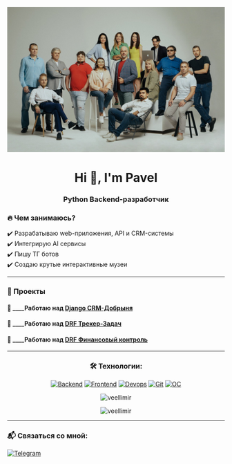 [![Header](https://github.com/veellimir/veellimir/blob/main/assets/photo_2023-09-05_18-26-56.jpg)]()
<h1 align="center">Hi 👋, I'm Pavel</h1>
<h3 align="center">Python Backend-разработчик</h3>

<h3>🔥 Чем занимаюсь? </h3>
✔️ Разрабатываю web-приложения, API и CRM-системы<br>
✔️ Интегрирую AI сервисы<br>
✔️ Пишу ТГ ботов<br>
✔️ Создаю крутые интерактивные музеи<br>

---

### 🚀 Проекты
#### 🔭 ____Работаю над [Django CRM-Добрыня](https://github.com/veellimir/Django_Journal_Dobrynya)
#### 🔭 ____Работаю над [DRF Трекер-Задач](https://github.com/veellimir/Djangorest-Mobile_Backend)
#### 🔭 ____Работаю над [DRF Финансовый контроль](https://github.com/veellimir/My_money_smart)

---

<div align="center">

### 🛠 Технологии:

[![Backend](https://skillicons.dev/icons?i=python,django,fastapi,flask,selenium,postgresql,mysql,sqlite)](https://skillicons.dev)
[![Frontend](https://skillicons.dev/icons?i=js,html,css,bootstrap,vuetify,vue,react)](https://skillicons.dev)
[![Devops](https://skillicons.dev/icons?i=docker,redis)](https://skillicons.dev)
[![Git](https://skillicons.dev/icons?i=github,gitlab)](https://skillicons.dev)
[![OС](https://skillicons.dev/icons?i=linux,windows)](https://skillicons.dev)

</div>

<div align="center">
<p>
  <img src="https://github-readme-stats.vercel.app/api/top-langs?username=veellimir&show_icons=true&locale=en&layout=compact" alt="veellimir" />
</p>
</div>

<div align="center">
  <p>
    <img src="https://github-readme-stats.vercel.app/api?username=veellimir&show_icons=true&count_private=true&include_all_commits=true&theme=radical&hide_title=true" alt="veellimir" />
  </p>
</div>


---


### 📬 Связаться со мной:
[![Telegram](https://img.shields.io/badge/-Telegram-04597c?style=for-the-badge&logo=telegram)](https://t.me/Pa_0tel)
